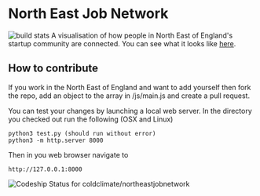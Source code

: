 North East Job Network
======================

![build stats](https://app.codeship.com/projects/c1dd0780-6036-0132-2c13-2696ea524dd6/status?branch=master)
A visualisation of how people in North East of England's startup community are connected. You can see what it looks like [here](http://jobgraph.theapproachablegeek.com/).

How to contribute
-----------------

If you work in the North East of England and want to add yourself then fork the repo, add an object to the array in /js/main.js and create a pull request.

You can test your changes by launching a local web server.  In the directory you checked out run the following (OSX and Linux)

    python3 test.py (should run without error)
    python3 -m http.server 8000

Then in you web browser navigate to 

    http://127.0.0.1:8000


![Codeship Status for coldclimate/northeastjobnetwork](https://codeship.com/projects/c1dd0780-6036-0132-2c13-2696ea524dd6/status)
